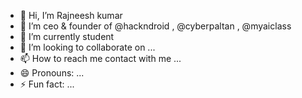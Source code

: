 - 👋 Hi, I’m Rajneesh kumar
- 👀 I’m ceo & founder of @hackndroid , @cyberpaltan , @myaiclass
- 🌱 I’m currently student 
- 💞️ I’m looking to collaborate on ...
- 📫 How to reach me  contact with me ...
- 😄 Pronouns: ...
- ⚡ Fun fact: ...

<!---
xdrajneesh/xdrajneesh is a ✨ special ✨ repository because its `README.md` (this file) appears on your GitHub profile.
You can click the Preview link to take a look at your changes.
--->
